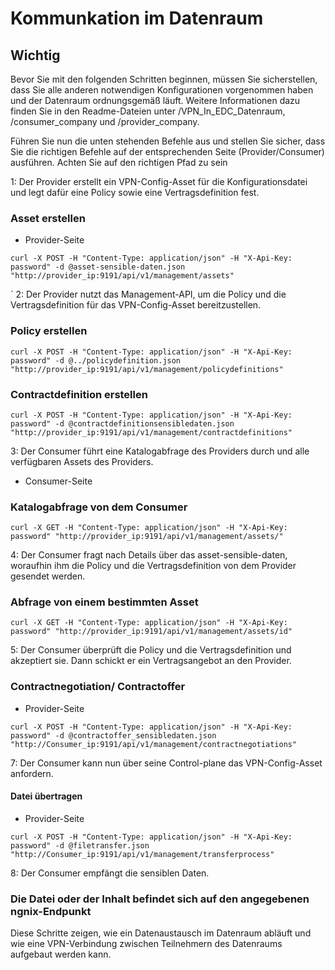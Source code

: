 # Kommunkation im Datenraum

## Wichtig

Bevor Sie mit den folgenden Schritten beginnen, müssen Sie sicherstellen, dass Sie alle anderen notwendigen Konfigurationen vorgenommen haben und der Datenraum ordnungsgemäß läuft. Weitere Informationen dazu finden Sie in den Readme-Dateien unter /VPN_In_EDC_Datenraum, /consumer_company und /provider_company.

Führen Sie nun die unten stehenden Befehle aus und stellen Sie sicher, dass Sie die richtigen Befehle auf der entsprechenden Seite (Provider/Consumer) ausführen.
Achten Sie auf den richtigen Pfad zu sein

1: Der Provider erstellt ein VPN-Config-Asset für die Konfigurationsdatei und legt dafür eine Policy sowie eine Vertragsdefinition fest.

### Asset erstellen
- Provider-Seite

```shell
curl -X POST -H "Content-Type: application/json" -H "X-Api-Key: password" -d @asset-sensible-daten.json "http://provider_ip:9191/api/v1/management/assets"
```
`
2: Der Provider nutzt das Management-API, um die Policy und die Vertragsdefinition für das VPN-Config-Asset bereitzustellen.

### Policy erstellen

```shell
curl -X POST -H "Content-Type: application/json" -H "X-Api-Key: password" -d @../policydefinition.json "http://provider_ip:9191/api/v1/management/policydefinitions"
```

### Contractdefinition erstellen

```shell
curl -X POST -H "Content-Type: application/json" -H "X-Api-Key: password" -d @contractdefinitionsensibledaten.json "http://provider_ip:9191/api/v1/management/contractdefinitions"
```


3: Der Consumer führt eine Katalogabfrage des Providers durch und alle verfügbaren Assets des Providers.

- Consumer-Seite
### Katalogabfrage von dem Consumer

```shell
curl -X GET -H "Content-Type: application/json" -H "X-Api-Key: password" "http://provider_ip:9191/api/v1/management/assets/"
```

4: Der Consumer fragt nach Details über das asset-sensible-daten, woraufhin ihm die Policy und die Vertragsdefinition von dem Provider gesendet werden.

### Abfrage von einem bestimmten Asset

```shell
curl -X GET -H "Content-Type: application/json" -H "X-Api-Key: password" "http://provider_ip:9191/api/v1/management/assets/id"
```

5: Der Consumer überprüft die Policy und die Vertragsdefinition und akzeptiert sie. Dann schickt er ein Vertragsangebot an den Provider.

### Contractnegotiation/ Contractoffer
- Provider-Seite

```shell
curl -X POST -H "Content-Type: application/json" -H "X-Api-Key: password" -d @contractoffer_sensibledaten.json "http://Consumer_ip:9191/api/v1/management/contractnegotiations"
```


7: Der Consumer kann nun über seine Control-plane das VPN-Config-Asset anfordern.
#### Datei übertragen
- Provider-Seite

```shell
curl -X POST -H "Content-Type: application/json" -H "X-Api-Key: password" -d @filetransfer.json "http://Consumer_ip:9191/api/v1/management/transferprocess"
```
 
8: Der Consumer empfängt die sensiblen Daten.
### Die Datei oder der Inhalt befindet sich auf den angegebenen ngnix-Endpunkt


Diese Schritte zeigen, wie ein Datenaustausch im Datenraum abläuft und wie eine VPN-Verbindung zwischen Teilnehmern des Datenraums aufgebaut werden kann.